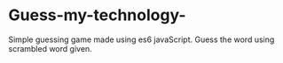 # Guess-my-technology-
Simple guessing game made using es6 javaScript.
Guess the word using scrambled word given.

